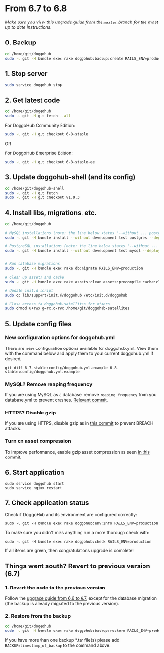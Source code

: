 # From 6.7 to 6.8
*Make sure you view this [upgrade guide from the `master` branch](../../../master/doc/update/6.7-to-6.8.md) for the most up to date instructions.*

## 0. Backup

```bash
cd /home/git/doggohub
sudo -u git -H bundle exec rake doggohub:backup:create RAILS_ENV=production
```

## 1. Stop server

```bash
sudo service doggohub stop
```

## 2. Get latest code

```bash
cd /home/git/doggohub
sudo -u git -H git fetch --all
```

For DoggoHub Community Edition:

```bash
sudo -u git -H git checkout 6-8-stable
```

OR

For DoggoHub Enterprise Edition:

```bash
sudo -u git -H git checkout 6-8-stable-ee
```

## 3. Update doggohub-shell (and its config)

```bash
cd /home/git/doggohub-shell
sudo -u git -H git fetch
sudo -u git -H git checkout v1.9.3
```

## 4. Install libs, migrations, etc.

```bash
cd /home/git/doggohub

# MySQL installations (note: the line below states '--without ... postgres')
sudo -u git -H bundle install --without development test postgres --deployment

# PostgreSQL installations (note: the line below states '--without ... mysql')
sudo -u git -H bundle install --without development test mysql --deployment


# Run database migrations
sudo -u git -H bundle exec rake db:migrate RAILS_ENV=production

# Clean up assets and cache
sudo -u git -H bundle exec rake assets:clean assets:precompile cache:clear RAILS_ENV=production

# Update init.d script
sudo cp lib/support/init.d/doggohub /etc/init.d/doggohub

# Close access to doggohub-satellites for others
sudo chmod u+rwx,g=rx,o-rwx /home/git/doggohub-satellites
```

## 5. Update config files

### New configuration options for doggohub.yml

There are new configuration options available for doggohub.yml. View them with the command below and apply them to your current doggohub.yml if desired.

```
git diff 6-7-stable:config/doggohub.yml.example 6-8-stable:config/doggohub.yml.example
```

### MySQL? Remove reaping frequency

If you are using MySQL as a database, remove `reaping_frequency` from you database.yml to prevent crashes. [Relevant commit](https://doggohub.com/doggohub-org/doggohub-ce/commit/5163a8fcb9cfd63435560fda00173b76df2ccc93).

### HTTPS? Disable gzip

If you are using HTTPS, disable gzip as in [this commit](https://doggohub.com/doggohub-org/doggohub-ce/commit/563fec734912d81cd7caea6fa8ec2b397fb72a9b) to prevent BREACH attacks.

### Turn on asset compression

To improve performance, enable gzip asset compression as seen [in this commit](https://doggohub.com/doggohub-org/doggohub-ce/commit/8af94ed75505f0253823b9b2d44320fecea5b5fb).

## 6. Start application

    sudo service doggohub start
    sudo service nginx restart

## 7. Check application status

Check if DoggoHub and its environment are configured correctly:

    sudo -u git -H bundle exec rake doggohub:env:info RAILS_ENV=production

To make sure you didn't miss anything run a more thorough check with:

    sudo -u git -H bundle exec rake doggohub:check RAILS_ENV=production

If all items are green, then congratulations upgrade is complete!

## Things went south? Revert to previous version (6.7)

### 1. Revert the code to the previous version

Follow the [upgrade guide from 6.6 to 6.7](6.6-to-6.7.md), except for the database migration (the backup is already migrated to the previous version).

### 2. Restore from the backup

```bash
cd /home/git/doggohub
sudo -u git -H bundle exec rake doggohub:backup:restore RAILS_ENV=production
```
If you have more than one backup *.tar file(s) please add `BACKUP=timestamp_of_backup` to the command above.
